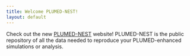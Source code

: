 ```yaml
---
title: Welcome PLUMED-NEST!
layout: default
---
```


Check out the new [PLUMED-NEST](http://www.plumed-nest.org) 
website! PLUMED-NEST is the public repository of all the data needed to reproduce your PLUMED-enhanced 
simulations or analysis.
